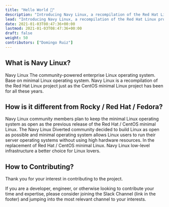 ```yaml
---
title: "Hello World 👋"
description: "Introducing Navy Linux, a recompilation of the Red Hat Linux project."
lead: "Introducing Navy Linux, a recompilation of the Red Hat Linux project."
date: 2021-01-03T08:47:36+00:00
lastmod: 2021-01-03T08:47:36+00:00
draft: false
weight: 50
contributors: ["Domingo Ruiz"]
---
```

## What is Navy Linux?

Navy Linux The community-powered enterprise Linux operating system. Base on minimal Linux operating system. Navy Linux is a recompilation of the Red Hat Linux project just as the CentOS minimal Linux project has been for all these years.

## How is it different from Rocky / Red Hat / Fedora?

Navy Linux community members plan to keep the minimal Linux operating system as open as the previous release of the Red Hat / CentOS minimal Linux. The Navy Linux Diverted community decided to build Linux as open as possible and minimal operating system allows Linux users to run their server operating systems without using high hardware resources. In the replacement of Red Hat / CentOS minimal Linux. Navy Linux low-level infrastructure a better choice for Linux lovers.

## How to Contributing?

Thank you for your interest in contributing to the project.

If you are a developer, engineer, or otherwise looking to contribute your time and expertise, please consider joining the Slack Channel (link in the footer) and jumping into the most relevant channel to your interests.